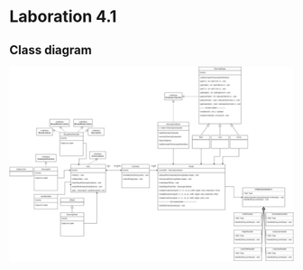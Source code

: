 # **Laboration 4.1**



## Class diagram

![Labb_4.1_ClassDiagram.drawio](./UML/Labb_4.1_ClassDiagram.drawio.png)
